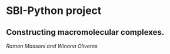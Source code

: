 # SBI-Python project  
## Constructing macromolecular complexes. 

*Ramon Massoni and Winona Oliveros*

